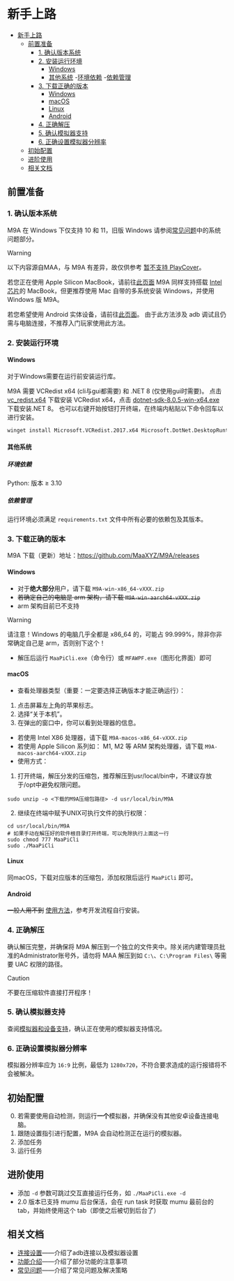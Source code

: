 # 新手上路

- [新手上路](#新手上路)
  - [前置准备](#前置准备)
    - [1. 确认版本系统](#1-确认版本系统)
    - [2. 安装运行环境](#2-安装运行环境)
      - [Windows](#windows)
      - [其他系统](#其他系统)
        -[环境依赖](#环境依赖)
        -[依赖管理](#依赖管理)
    - [3. 下载正确的版本](#3-下载正确的版本)
      - [Windows](#windows-1)
      - [macOS](#macos)
      - [Linux](#linux)
      - [Android](#android)
    - [4. 正确解压](#4-正确解压)
    - [5. 确认模拟器支持](#5-确认模拟器支持)
    - [6. 正确设置模拟器分辨率](#6-正确设置模拟器分辨率)
  - [初始配置](#初始配置)
  - [进阶使用](#进阶使用)
  - [相关文档](#相关文档)

## 前置准备

### 1. 确认版本系统

M9A 在 Windows 下仅支持 10 和 11，旧版 Windows 请参阅[常见问题](https://maa.plus/docs/zh-cn/manual/faq.html#%E7%B3%BB%E7%BB%9F%E9%97%AE%E9%A2%98)中的系统问题部分。

> [!WARNING]
>
> 以下内容源自MAA，与 M9A 有差异，故仅供参考
> [暂不支持 PlayCover](https://github.com/MaaXYZ/MaaFramework/issues/405)。

若您正在使用 Apple Silicon MacBook，请前往[此页面](https://maa.plus/docs/zh-cn/manual/device/macos.html#apple-silicon-%E8%8A%AF%E7%89%87)
M9A 同样支持搭载 [Intel 芯片](https://maa.plus/docs/zh-cn/manual/device/macos.html#intel-%E8%8A%AF%E7%89%87)的 MacBook，但更推荐使用 Mac 自带的多系统安装 Windows，并使用 Windows 版 M9A。

若您希望使用 Android 实体设备，请前往[此页面](https://maa.plus/docs/zh-cn/manual/device/android.html)。
由于此方法涉及 adb 调试且仍需与电脑连接，不推荐入门玩家使用此方法。

### 2. 安装运行环境

#### Windows

对于Windows需要在运行前安装运行库。

M9A 需要 VCRedist x64 (cli与gui都需要) 和 .NET 8 (仅使用gui时需要)。
点击 [vc_redist.x64](https://aka.ms/vs/17/release/vc_redist.x64.exe) 下载安装 VCRedist x64，点击 [dotnet-sdk-8.0.5-win-x64.exe](https://download.visualstudio.microsoft.com/download/pr/ba3a1364-27d8-472e-a33b-5ce0937728aa/6f9495e5a587406c85af6f93b1c89295/dotnet-sdk-8.0.404-win-x64.exe) 下载安装.NET 8。
也可以右键开始按钮打开终端，在终端内粘贴以下命令回车以进行安装。

```sh
winget install Microsoft.VCRedist.2017.x64 Microsoft.DotNet.DesktopRuntime.8
```

#### 其他系统

##### 环境依赖

Python: 版本 ≥ 3.10

##### 依赖管理

运行环境必须满足 `requirements.txt` 文件中所有必要的依赖包及其版本。

### 3. 下载正确的版本

M9A 下载（更新）地址：<https://github.com/MaaXYZ/M9A/releases>

#### Windows

- 对于**绝大部分**用户，请下载 `M9A-win-x86_64-vXXX.zip`
- ~~若确定自己的电脑是 arm 架构，请下载 `M9A-win-aarch64-vXXX.zip`~~
- arm 架构目前已不支持

> [!WARNING]
> 请注意！Windows 的电脑几乎全都是 x86\_64 的，可能占 99.999%，除非你非常确定自己是 arm，否则别下这个！

- 解压后运行 `MaaPiCli.exe`（命令行）或 `MFAWPF.exe`（图形化界面）即可

#### macOS
- 查看处理器类型（重要：一定要选择正确版本才能正确运行）：
1. 点击屏幕左上角的苹果标志。
2. 选择“关于本机”。
3. 在弹出的窗口中，你可以看到处理器的信息。

- 若使用 Intel X86 处理器，请下载 `M9A-macos-x86_64-vXXX.zip`
- 若使用 Apple Silicon 系列如： M1, M2 等 ARM 架构处理器，请下载 `M9A-macos-aarch64-vXXX.zip`
- 使用方式：
1. 打开终端，解压分发的压缩包，推荐解压到usr/local/bin中，不建议存放于/opt中避免权限问题。
  ```shell
sudo unzip -o <下载的M9A压缩包路径> -d usr/local/bin/M9A
  ```
2. 继续在终端中赋予UNIX可执行文件的执行权限：
  ```shell
  cd usr/local/bin/M9A
  # 如果手动在解压好的软件根目录打开终端，可以免除执行上面这一行
  sudo chmod 777 MaaPiCli
  sudo ./MaaPiCli
  ```

#### Linux

同macOS，下载对应版本的压缩包，添加权限后运行 `MaaPiCli` 即可。

#### Android

~~一般人用不到~~
[使用方法](https://github.com/MaaXYZ/MaaFramework/issues/475)，参考开发流程自行安装。

### 4. 正确解压

确认解压完整，并确保将 M9A 解压到一个独立的文件夹中。除关闭内建管理员批准的Administrator账号外，请勿将 MAA 解压到如 `C:\`、`C:\Program Files\` 等需要 UAC 权限的路径。

> [!CAUTION]
> 不要在压缩软件直接打开程序！

### 5. 确认模拟器支持

查阅[模拟器和设备支持](https://maa.plus/docs/zh-cn/manual/device/)，确认正在使用的模拟器支持情况。

### 6. 正确设置模拟器分辨率

模拟器分辨率应为 `16:9` 比例，最低为 `1280x720`，不符合要求造成的运行报错将不会被解决。

## 初始配置

0. 若需要使用自动检测，则运行**一个**模拟器，并确保没有其他安卓设备连接电脑。
1. 跟随设置指引进行配置，M9A 会自动检测正在运行的模拟器。
2. 添加任务
3. 运行任务

## 进阶使用

- 添加 `-d` 参数可跳过交互直接运行任务，如 `./MaaPiCli.exe -d`
- 2.0 版本已支持 mumu 后台保活，会在 run task 时获取 mumu 最前台的 tab，并始终使用这个 tab（即使之后被切到后台了）

## 相关文档

- [连接设置](./连接设置.md#连接设置)——介绍了adb连接以及模拟器设置
- [功能介绍](./功能介绍.md)——介绍了部分功能的注意事项
- [常见问题](./常见问题.md)——介绍了常见问题及解决策略
